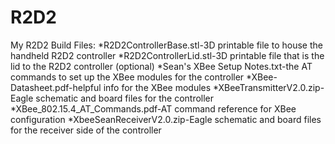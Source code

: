 # R2D2
My R2D2 Build Files:
  *R2D2ControllerBase.stl-3D printable file to house the handheld R2D2 controller
  *R2D2ControllerLid.stl-3D printable file that is the lid to the R2D2 controller (optional)
  *Sean's XBee Setup Notes.txt-the AT commands to set up the XBee modules for the controller
  *XBee-Datasheet.pdf-helpful info for the XBee modules
  *XBeeTransmitterV2.0.zip-Eagle schematic and board files for the controller
  *XBee_802.15.4_AT_Commands.pdf-AT command reference for XBee configuration
  *XbeeSeanReceiverV2.0.zip-Eagle schematic and board files for the receiver side of the controller
